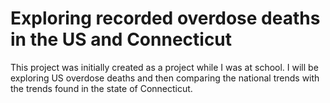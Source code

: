 # Exploring recorded overdose deaths in the US and Connecticut 

This project was initially created as a project while I was at school. I will be exploring US overdose deaths and then comparing the national trends with the trends found in the state of Connecticut.
